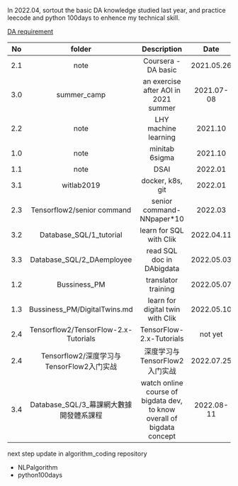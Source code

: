 In 2022.04, sortout the basic DA knowledge studied last year, and practice leecode and python 100days to enhence my technical skill.

[DA requirement](./DA_requirement.md)  

| No | folder |  Description  |  Date | 
|:--------:|:-------:|:-------:|:-------:| 
| 2.1 | note | Coursera - DA basic | 2021.05.26 | 
| 3.0 | summer_camp | an exercise after AOI in 2021 summer | 2021.07-08 | 
| 2.2 | note | LHY machine learning | 2021.10 | 
| 1.0 | note | minitab 6sigma | 2021.10 | 
| 1.1 | note | DSAI | 2022.01 | 
| 3.1 | witlab2019 | docker, k8s, git | 2022.01 | 
| 2.3 | Tensorflow2/senior command | senior command- NNpaper*10 | 2022.03 |   
| 3.2 | Database_SQL/1_tutorial | learn for SQL with Clik | 2022.04.11 |  
| 3.3 | Database_SQL/2_DAemployee | read SQL doc in DAbigdata | 2022.05.03 |   
| 1.2 | Bussiness_PM | translator training |  2022.05.07 |   
| 1.3 | Bussiness_PM/DigitalTwins.md | learn for digital twin with Clik | 2022.05.10 |
| 2.4 | Tensorflow2/TensorFlow-2.x-Tutorials | TensorFlow-2.x-Tutorials  | not yet |   
| 2.4 | Tensorflow2/深度学习与TensorFlow2入门实战 | 深度学习与TensorFlow2入门实战 | 2022.07.25 |     
| 3.4 | Database_SQL/3_幕課網大數據開發體系課程 | watch online course of bigdata dev, to know overall of bigdata concept | 2022.08-11 |   




next step update in algorithm_coding repository    
* NLPalgorithm    
* python100days   


